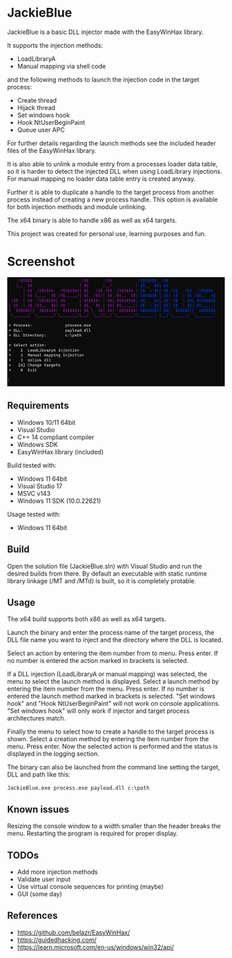 # JackieBlue
JackieBlue is a basic DLL injector made with the EasyWinHax library.

It supports the injection methods:
- LoadLibraryA
- Manual mapping via shell code

and the following methods to launch the injection code in the target process:
- Create thread
- Hijack thread
- Set windows hook
- Hook NtUserBeginPaint
- Queue user APC

For further details regarding the launch methods see the included header files of the EasyWinHax library.

It is also able to unlink a module entry from a processes loader data table, so it is harder to detect the injected DLL when using LoadLibrary injections.
For manual mapping no loader data table entry is created anyway.

Further it is able to duplicate a handle to the target process from another process instead of creating a new process handle.
This option is available for both injection methods and module unlinking.

The x64 binary is able to handle x86 as well as x64 targets.

This project was created for personal use, learning purposes and fun.
# Screenshot
![alt text](https://github.com/belazr/JackieBlue/blob/master/res/screenshot.png?raw=true)

## Requirements
- Windows 10/11 64bit
- Visual Studio
- C++ 14 compliant compiler
- Windows SDK
- EasyWinHax library (included)

Build tested with:
- Windows 11 64bit
- Visual Studio 17
- MSVC v143
- Windows 11 SDK (10.0.22621)

Usage tested with:
- Windows 11 64bit

## Build
Open the solution file (JackieBlue.sln) with Visual Studio and run the desired builds from there.
By default an executable with static runtime library linkage (/MT and /MTd) is built, so it is completely protable.

## Usage
The x64 build supports both x86 as well as x64 targets.

Launch the binary and enter the process name of the target process, the DLL file name you want to inject and the directory where the DLL is located.

Select an action by entering the item number from to menu. Press enter.
If no number is entered the action marked in brackets is selected.

If a DLL injection (LoadLibraryA or manual mapping) was selected, the menu to select the launch method is displayed.
Select a launch method by entering the item number from the menu. Press enter.
If no number is entered the launch method marked in brackets is selected.
"Set windows hook" and "Hook NtUserBeginPaint" will not work on console applications.
"Set windows hook" will only work if injector and target process architectures match.

Finally the menu to select how to create a handle to the target process is shown.
Select a creation method by entering the item number from the menu. Press enter.
Now the selected action is performed and the status is displayed in the logging section.

The binary can also be launched from the command line setting the target, DLL and path like this:

```
JackieBlue.exe process.exe payload.dll c:\path
```

## Known issues
Resizing the console window to a width smaller than the header breaks the menu.
Restarting the program is required for proper display.

## TODOs
- Add more injection methods
- Validate user input
- Use virtual console sequences for printing (maybe)
- GUI (some day)

## References
- https://github.com/belazr/EasyWinHax/
- https://guidedhacking.com/
- https://learn.microsoft.com/en-us/windows/win32/api/
